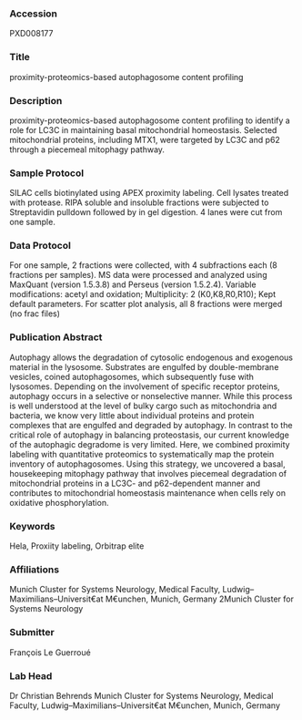 ### Accession
PXD008177

### Title
proximity-proteomics-based autophagosome content profiling

### Description
proximity-proteomics-based autophagosome content profiling to identify a role for LC3C in maintaining basal mitochondrial homeostasis. Selected mitochondrial proteins, including MTX1, were targeted by LC3C and p62 through a piecemeal mitophagy pathway.

### Sample Protocol
SILAC cells biotinylated using APEX proximity labeling. Cell lysates treated with protease. RIPA soluble and insoluble fractions were subjected to Streptavidin pulldown followed by in gel digestion. 4 lanes were cut from one sample.

### Data Protocol
For one sample, 2 fractions were collected, with 4 subfractions each (8 fractions per samples). MS data were processed and analyzed using MaxQuant (version 1.5.3.8) and Perseus (version 1.5.2.4). Variable modifications: acetyl and oxidation; Multiplicity: 2 (K0,K8,R0,R10); Kept default parameters. For scatter plot analysis, all 8 fractions were merged (no frac files)

### Publication Abstract
Autophagy allows the degradation of cytosolic endogenous and exogenous material in the lysosome. Substrates are engulfed by double-membrane vesicles, coined autophagosomes, which subsequently fuse with lysosomes. Depending on the involvement of specific receptor proteins, autophagy occurs in a selective or nonselective manner. While this process is well understood at the level of bulky cargo such as mitochondria and bacteria, we know very little about individual proteins and protein complexes that are engulfed and degraded by autophagy. In contrast to the critical role of autophagy in balancing proteostasis, our current knowledge of the autophagic degradome is very limited. Here, we combined proximity labeling with quantitative proteomics to systematically map the protein inventory of autophagosomes. Using this strategy, we uncovered a basal, housekeeping mitophagy pathway that involves piecemeal degradation of mitochondrial proteins in a LC3C- and p62-dependent manner and contributes to mitochondrial homeostasis maintenance when cells rely on oxidative phosphorylation.

### Keywords
Hela, Proxiity labeling, Orbitrap elite

### Affiliations
Munich Cluster for Systems Neurology, Medical Faculty, Ludwig–Maximilians–Universit€at M€unchen, Munich, Germany
2Munich Cluster for Systems Neurology

### Submitter
François Le Guerroué

### Lab Head
Dr Christian Behrends
Munich Cluster for Systems Neurology, Medical Faculty, Ludwig–Maximilians–Universit€at M€unchen, Munich, Germany


